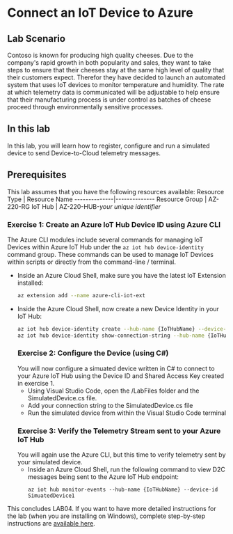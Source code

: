# Connect an IoT Device to Azure
## Lab Scenario
Contoso is known for producing high quality cheeses. Due to the company's rapid growth in both popularity and sales, they want to take steps to ensure that their cheeses stay at the same high level of quality that their customers expect. Therefor they have decided to launch an automated system that uses IoT devices to monitor temperature and humidity. The rate at which telemetry data is communicated will be adjustable to help ensure that their manufacturing process is under control as batches of cheese proceed through environmentally sensitive processes.
## In this lab
In this lab, you will learn how to register, configure and run a simulated device to send Device-to-Cloud telemetry messages.
## Prerequisites
This lab assumes that you have the following resources available:
Resource Type | Resource Name
--------------|--------------
Resource Group | AZ-220-RG
IoT Hub | AZ-220-HUB-*your unique identifier*
### Exercise 1: Create an Azure IoT Hub Device ID using Azure CLI
The Azure CLI modules include several commands for managing IoT Devices within Azure IoT Hub under the ```az iot hub device-identity``` command group. These commands can be used to manage IoT Devices within scripts or directly from the command-line / terminal.
- Inside an Azure Cloud Shell, make sure you have the latest IoT Extension installed:
  ``` Bash
  az extension add --name azure-cli-iot-ext
  ```
- Inside the Azure Cloud Shell, now create a new Device Identity in your IoT Hub:
  ``` Bash
  az iot hub device-identity create --hub-name {IoTHubName} --device-id SimulatedDevice1
  az iot hub device-identity show-connection-string --hub-name {IoTHubName} --device-id SimulatedDevice1 --output table
  ``` 
  ### Exercise 2: Configure the Device (using C#)
  You will now configure a simuated device written in C# to connect to your Azure IoT Hub using the Device ID and Shared Access Key created in exercise 1.
  - Using Visual Studio Code, open the /LabFiles folder and the SimulatedDevice.cs file.
  - Add your connection string to the SimulatedDevice.cs file
  - Run the simulated device from within the Visual Studio Code terminal
  ### Exercise 3: Verify the Telemetry Stream sent to your Azure IoT Hub
  You will again use the Azure CLI, but this time to verify telemetry sent by your simulated device.
  - Inside an Azure Cloud Shell, run the following command to view D2C messages being sent to the Azure IoT Hub endpoint:
    ``` Azure Cloud Shell
    az iot hub monitor-events --hub-name {IoTHubName} --device-id SimuatedDevice1
    ```
This concludes LAB04. If you want to have more detailed instructions for the lab (when you are installing on Windows), complete step-by-step instructions are [available here](https://github.com/MicrosoftLearning/AZ-220-Microsoft-Azure-IoT-Developer/blob/master/Instructions/Labs/LAB_AK_04-connect-iot-device-to-azure.md).
